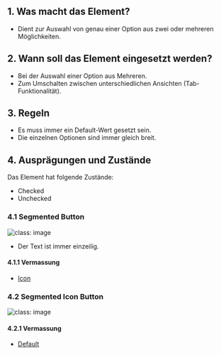 ## 1. Was macht das Element?
*   Dient zur Auswahl von genau einer Option aus zwei oder mehreren Möglichkeiten.

## 2. Wann soll das Element eingesetzt werden?
*   Bei der Auswahl einer Option aus Mehreren.
*   Zum Umschalten zwischen unterschiedlichen Ansichten (Tab-Funktionalität).

## 3. Regeln
*   Es muss immer ein Default-Wert gesetzt sein.
*   Die einzelnen Optionen sind immer gleich breit.

## 4. Ausprägungen und Zustände
Das Element hat folgende Zustände:
*   Checked
*   Unchecked

### 4.1 Segmented Button
![](https://raw.githubusercontent.com/sbb-design-systems/sbb-design-system/master/mobile/elements/segmented-button/images/ME11_Text.png 'class: image')

*   Der Text ist immer einzeilig.

#### 4.1.1 Vermassung
*   [Icon](https://sbb.invisionapp.com/d/main#/console/14051805/313166960/inspect)

### 4.2 Segmented Icon Button
![](https://raw.githubusercontent.com/sbb-design-systems/sbb-design-system/master/mobile/elements/segmented-button/images/ME11_Icon.png 'class: image')


#### 4.2.1 Vermassung
*   [Default](https://sbb.invisionapp.com/d/main#/console/14051805/313166959/inspect)